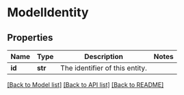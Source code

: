 # ModelIdentity

## Properties
Name | Type | Description | Notes
------------ | ------------- | ------------- | -------------
**id** | **str** | The identifier of this entity. | 

[[Back to Model list]](../README.md#documentation-for-models) [[Back to API list]](../README.md#documentation-for-api-endpoints) [[Back to README]](../README.md)


